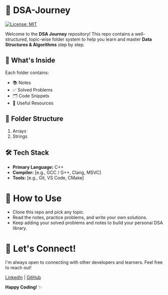 # 📂 DSA-Journey

[![License: MIT](https://img.shields.io/badge/License-MIT-yellow.svg)](https://opensource.org/licenses/MIT)

Welcome to the **DSA Journey** repository! This repo contains a well-structured, topic-wise folder system to help you learn and master **Data Structures & Algorithms** step by step.

## 📌 What's Inside
Each folder contains:
- 📚 Notes
- ✅ Solved Problems
- 🗂️ Code Snippets
- 🔗 Useful Resources

## 📂 Folder Structure
 
1. Arrays  
2. Strings  

## 🛠️ Tech Stack

*   **Primary Language:** C++
*   **Compiler:** [e.g., GCC / G++, Clang, MSVC]
*   **Tools:** [e.g., Git, VS Code, CMake]

# 🚀 How to Use
- Clone this repo and pick any topic.
- Read the notes, practice problems, and write your own solutions.
- Keep adding your solved problems and notes to build your personal DSA library.

# 🤝 Let's Connect!

I'm always open to connecting with other developers and learners. Feel free to reach out!

[LinkedIn](https://www.linkedin.com/in/nsr2k25/) | [GitHub](https://github.com/nsr2k06/)



**Happy Coding!** ✨
